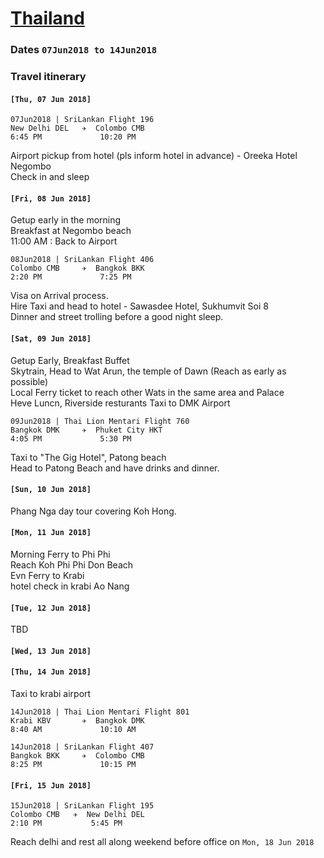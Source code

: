 # [Thailand](https://en.wikipedia.org/wiki/Thailand)

### Dates `07Jun2018 to 14Jun2018` 

### Travel itinerary  

#### `[Thu, 07 Jun 2018]`  
  
  ```
  07Jun2018 | SriLankan Flight 196
  New Delhi DEL   ✈  Colombo CMB
  6:45 PM             10:20 PM   
  ```  
  Airport pickup from hotel (pls inform hotel in advance) - Oreeka Hotel Negombo  
  Check in and sleep
  
 ####  `[Fri, 08 Jun 2018]`
  
  Getup early in the morning  
  Breakfast at Negombo beach  
  11:00 AM : Back to Airport 
  
  ```
  08Jun2018 | SriLankan Flight 406
  Colombo CMB     ✈  Bangkok BKK
  2:20 PM             7:25 PM
  ```   
  Visa on Arrival process.  
  Hire Taxi and head to hotel - Sawasdee Hotel, Sukhumvit Soi 8  
  Dinner and street trolling before a good night sleep.  
  
 #### `[Sat, 09 Jun 2018]`  
  
  Getup Early, Breakfast Buffet  
  Skytrain, Head to Wat Arun, the temple of Dawn (Reach as early as possible)  
  Local Ferry ticket to reach other Wats in the same area and Palace  
  Heve Luncn, Riverside resturants 
  Taxi to DMK Airport  
  
  ``` 
  09Jun2018 | Thai Lion Mentari Flight 760
  Bangkok DMK     ✈  Phuket City HKT
  4:05 PM             5:30 PM     
  ```   
  Taxi to "The Gig Hotel", Patong beach  
  Head to Patong Beach and have drinks and dinner.    
  
  #### `[Sun, 10 Jun 2018]`
  
  Phang Nga day tour covering Koh Hong.  
  
  #### `[Mon, 11 Jun 2018]`
  
  Morning Ferry to Phi Phi   
  Reach Koh Phi Phi Don Beach   
  Evn Ferry to Krabi  
  hotel check in krabi Ao Nang  
  
  #### `[Tue, 12 Jun 2018]`
   TBD  
  #### `[Wed, 13 Jun 2018]`
   
   
   
  #### `[Thu, 14 Jun 2018]`
  
  Taxi to krabi airport
  
  ``` 
  14Jun2018 | Thai Lion Mentari Flight 801
  Krabi KBV       ✈  Bangkok DMK
  8:40 AM             10:10 AM
  ```
  ```
  14Jun2018 | SriLankan Flight 407
  Bangkok BKK     ✈  Colombo CMB
  8:25 PM             10:15 PM 
  ```
  
  #### `[Fri, 15 Jun 2018]`
  
  ```
  15Jun2018 | SriLankan Flight 195
  Colombo CMB   ✈  New Delhi DEL
  2:10 PM           5:45 PM
  ```
  Reach delhi and rest all along weekend before office on `Mon, 18 Jun 2018` 
